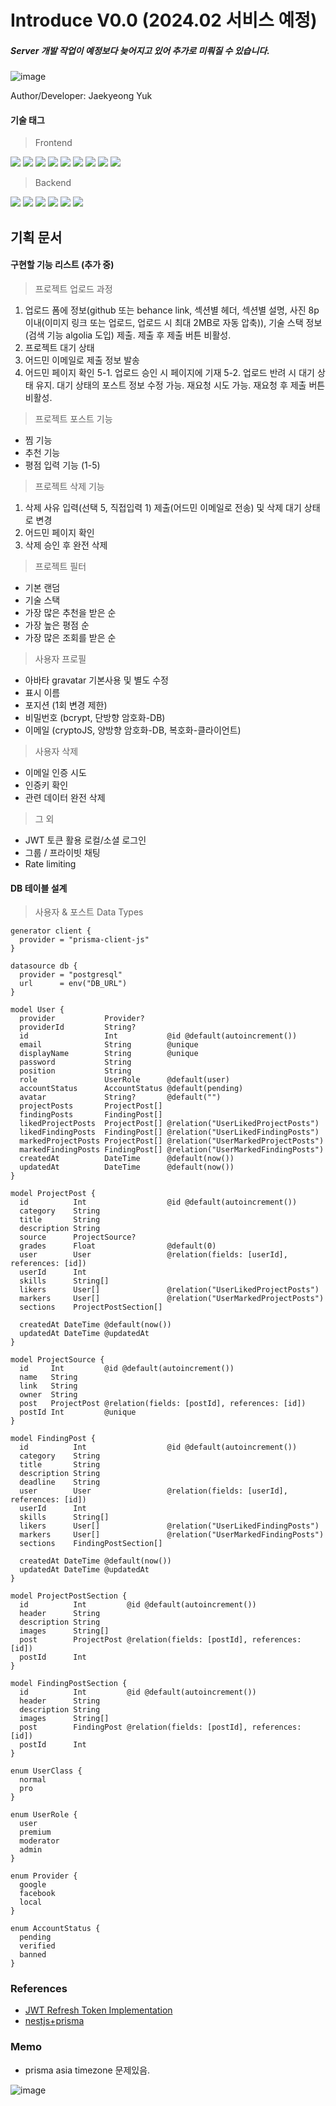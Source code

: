 # Introduce V0.0 (2024.02 서비스 예정)

##### Server 개발 작업이 예정보다 늦어지고 있어 추가로 미뤄질 수 있습니다.

![image](https://github.com/yjglab/Hoolter/assets/70316567/110aaf64-15c3-4e6b-babd-d673f98d4294)

Author/Developer: Jaekyeong Yuk

#### 기술 태그

> Frontend

<div> 
<img src="https://img.shields.io/badge/TypeScript-3178C6?style=for-the-badge&logo=TypeScript&logoColor=white">
<img src="https://img.shields.io/badge/React-61DAFB?style=for-the-badge&logo=React&logoColor=white">
<img src="https://img.shields.io/badge/Next.js-000000?style=for-the-badge&logo=Next.js&logoColor=white">
<img src="https://img.shields.io/badge/reactquery-FF4154?style=for-the-badge&logo=reactquery&logoColor=white">
<img src="https://img.shields.io/badge/Redux--Toolkit-764ABC?style=for-the-badge&logo=Redux&logoColor=white">
<img src="https://img.shields.io/badge/Tailwindcss-06B6D4?style=for-the-badge&logo=Tailwindcss&logoColor=white">
<img src="https://img.shields.io/badge/Emotion-569A31?style=for-the-badge&logo=Emotion&logoColor=white">
<img src="https://img.shields.io/badge/Framer-0055FF?style=for-the-badge&logo=Framer&logoColor=white">
<img src="https://img.shields.io/badge/vercel-000000?style=for-the-badge&logo=vercel&logoColor=white">

> Backend

<img src="https://img.shields.io/badge/nest.js-E0234E?style=for-the-badge&logo=nestjs&logoColor=white">
<img src="https://img.shields.io/badge/prisma-2D3748?style=for-the-badge&logo=prisma&logoColor=white">
<img src="https://img.shields.io/badge/redis-DC382D?style=for-the-badge&logo=redis&logoColor=white">
<img src="https://img.shields.io/badge/socket.io-010101?style=for-the-badge&logo=socket.io&logoColor=white">
<img src="https://img.shields.io/badge/postgre sql-4169E1?style=for-the-badge&logo=postgresql&logoColor=white">
<img src="https://img.shields.io/badge/firebase-FFCA28?style=for-the-badge&logo=firebase&logoColor=white">
</div>

## 기획 문서

#### 구현할 기능 리스트 (추가 중)

> 프로젝트 업로드 과정

1. 업로드 폼에 정보(github 또는 behance link, 섹션별 헤더, 섹션별 설명, 사진 8p이내(이미지 링크 또는 업로드, 업로드 시 최대 2MB로 자동 압축)), 기술 스택 정보(검색 기능 algolia 도입) 제출. 제출 후 제출 버튼 비활성.
2. 프로젝트 대기 상태
3. 어드민 이메일로 제출 정보 발송
4. 어드민 페이지 확인
   5-1. 업로드 승인 시 페이지에 기재
   5-2. 업로드 반려 시 대기 상태 유지. 대기 상태의 포스트 정보 수정 가능. 재요청 시도 가능. 재요청 후 제출 버튼 비활성.

> 프로젝트 포스트 기능

- 찜 기능
- 추천 기능
- 평점 입력 기능 (1-5)

> 프로젝트 삭제 기능

1. 삭제 사유 입력(선택 5, 직접입력 1) 제출(어드민 이메일로 전송) 및 삭제 대기 상태로 변경
2. 어드민 페이지 확인
3. 삭제 승인 후 완전 삭제

> 프로젝트 필터

- 기본 랜덤
- 기술 스택
- 가장 많은 추천을 받은 순
- 가장 높은 평점 순
- 가장 많은 조회를 받은 순

> 사용자 프로필

- 아바타 gravatar 기본사용 및 별도 수정
- 표시 이름
- 포지션 (1회 변경 제한)
- 비밀번호 (bcrypt, 단방향 암호화-DB)
- 이메일 (cryptoJS, 양방향 암호화-DB, 복호화-클라이언트)

> 사용자 삭제

- 이메일 인증 시도
- 인증키 확인
- 관련 데이터 완전 삭제

> 그 외

- JWT 토큰 활용 로컬/소셜 로그인
- 그룹 / 프라이빗 채팅
- Rate limiting

#### DB 테이블 설계

> 사용자 & 포스트 Data Types

```prisma
generator client {
  provider = "prisma-client-js"
}

datasource db {
  provider = "postgresql"
  url      = env("DB_URL")
}

model User {
  provider           Provider?
  providerId         String?
  id                 Int           @id @default(autoincrement())
  email              String        @unique
  displayName        String        @unique
  password           String
  position           String
  role               UserRole      @default(user)
  accountStatus      AccountStatus @default(pending)
  avatar             String?       @default("")
  projectPosts       ProjectPost[]
  findingPosts       FindingPost[]
  likedProjectPosts  ProjectPost[] @relation("UserLikedProjectPosts")
  likedFindingPosts  FindingPost[] @relation("UserLikedFindingPosts")
  markedProjectPosts ProjectPost[] @relation("UserMarkedProjectPosts")
  markedFindingPosts FindingPost[] @relation("UserMarkedFindingPosts")
  createdAt          DateTime      @default(now())
  updatedAt          DateTime      @default(now())
}

model ProjectPost {
  id          Int                  @id @default(autoincrement())
  category    String
  title       String
  description String
  source      ProjectSource?
  grades      Float                @default(0)
  user        User                 @relation(fields: [userId], references: [id])
  userId      Int
  skills      String[]
  likers      User[]               @relation("UserLikedProjectPosts")
  markers     User[]               @relation("UserMarkedProjectPosts")
  sections    ProjectPostSection[]

  createdAt DateTime @default(now())
  updatedAt DateTime @updatedAt
}

model ProjectSource {
  id     Int         @id @default(autoincrement())
  name   String
  link   String
  owner  String
  post   ProjectPost @relation(fields: [postId], references: [id])
  postId Int         @unique
}

model FindingPost {
  id          Int                  @id @default(autoincrement())
  category    String
  title       String
  description String
  deadline    String
  user        User                 @relation(fields: [userId], references: [id])
  userId      Int
  skills      String[]
  likers      User[]               @relation("UserLikedFindingPosts")
  markers     User[]               @relation("UserMarkedFindingPosts")
  sections    FindingPostSection[]

  createdAt DateTime @default(now())
  updatedAt DateTime @updatedAt
}

model ProjectPostSection {
  id          Int         @id @default(autoincrement())
  header      String
  description String
  images      String[]
  post        ProjectPost @relation(fields: [postId], references: [id])
  postId      Int
}

model FindingPostSection {
  id          Int         @id @default(autoincrement())
  header      String
  description String
  images      String[]
  post        FindingPost @relation(fields: [postId], references: [id])
  postId      Int
}

enum UserClass {
  normal
  pro
}

enum UserRole {
  user
  premium
  moderator
  admin
}

enum Provider {
  google
  facebook
  local
}

enum AccountStatus {
  pending
  verified
  banned
}

```

### References

- [JWT Refresh Token Implementation](https://wanago.io/2020/09/21/api-nestjs-refresh-tokens-jwt/)
- [nestjs+prisma](https://docs.nestjs.com/recipes/prisma)

### Memo

- prisma asia timezone 문제있음.

![image](https://github.com/yjglab/nebaram/assets/70316567/5bc77120-ce07-4052-9db3-460c082852b1)

